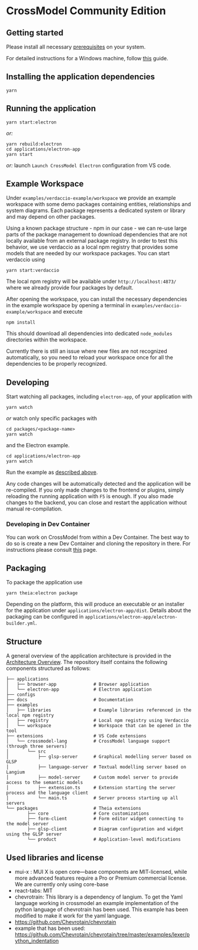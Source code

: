 # CrossModel Community Edition

## Getting started

Please install all necessary [prerequisites](https://github.com/eclipse-theia/theia/blob/master/doc/Developing.md#prerequisites) on your system.

For detailed instructions for a Windows machine, follow [this](./docs/PrerequisitesWindows..md) guide.

## Installing the application dependencies

    yarn

## Running the application

    yarn start:electron

_or:_

    yarn rebuild:electron
    cd applications/electron-app
    yarn start

_or:_ launch `Launch CrossModel Electron` configuration from VS code.

## Example Workspace

Under `examples/verdaccio-example/workspace` we provide an example workspace with some demo packages containing entities, relationships and system diagrams.
Each package represents a dedicated system or library and may depend on other packages.

Using a known package structure - npm in our case - we can re-use large parts of the package management to download dependencies that are not locally available from an external package registry.
In order to test this behavior, we use verdaccio as a local npm registry that provides some models that are needed by our workspace packages.
You can start verdaccio using

    yarn start:verdaccio

The local npm registry will be available under `http://localhost:4873/` where we already provide four packages by default.

After opening the workspace, you can install the necessary dependencies in the example workspace by opening a terminal in `examples/verdaccio-example/workspace` and execute

    npm install

This should download all dependencies into dedicated `node_modules` directories within the workspace.

Currently there is still an issue where new files are not recognized automatically, so you need to reload your workspace once for all the dependencies to be properly recognized.

## Developing

Start watching all packages, including `electron-app`, of your application with

    yarn watch

_or_ watch only specific packages with

    cd packages/<package-name>
    yarn watch

and the Electron example.

    cd applications/electron-app
    yarn watch

Run the example as [described above](#running-the-application).

Any code changes will be automatically detected and the application will be re-compiled.
If you only made changes to the frontend or plugins, simply reloading the running application with `F5` is enough.
If you also made changes to the backend, you can close and restart the application without manual re-compilation.

### Developing in Dev Container

You can work on CrossModel from within a Dev Container. The best way to do so is create a new Dev Container and cloning the repository in there. For instructions please consult [this](https://code.visualstudio.com/docs/devcontainers/containers#_quick-start-open-a-git-repository-or-github-pr-in-an-isolated-container-volume) page.

## Packaging

To package the application use

    yarn theia:electron package

Depending on the platform, this will produce an executable or an installer for the application under `applications/electron-app/dist`.
Details about the packaging can be configured in `applications/electron-app/electron-builder.yml`.

## Structure

A general overview of the application architecture is provided in the [Architecture Overview](docs/Architecture.md).
The repository itself contains the following components structured as follows:

    ├── applications
    │   ├── browser-app              # Browser application
    │   └── electron-app             # Electron application
    ├── configs
    ├── docs                         # Documentation
    ├── examples
    │   ├── libraries                # Example libraries referenced in the local npm registry
    │   ├── registry                 # Local npm registry using Verdaccio
    │   └── workspace                # Workspace that can be opened in the tool
    ├── extensions                   # VS Code extensions
    │   └── crossmodel-lang          # CrossModel language support (through three servers)
    │       └── src
    │           ├── glsp-server      # Graphical modelling server based on GLSP
    │           ├── language-server  # Textual modelling server based on Langium
    │           ├── model-server     # Custom model server to provide access to the semantic models
    │           ├── extension.ts     # Extension starting the server process and the language client
    │           └── main.ts          # Server process starting up all servers
    └── packages                     # Theia extensions
            ├── core                 # Core customizations
            ├── form-client          # Form editor widget connecting to the model server
            ├── glsp-client          # Diagram configuration and widget using the GLSP server
            └── product              # Application-level modifications

## Used libraries and license

-   mui-x : MUI X is open core—base components are MIT-licensed, while more advanced features require a Pro or Premium commercial license. We are currently only using core-base
-   react-tabs: MIT
-   chevrotrain: This library is a dependency of langium. To get the Yaml language working in crossmodel an example implementation of the python language of chevrotrain has been used. This example has been modified to make it work for the yaml language.
-   <https://github.com/Chevrotain/chevrotain>
-   example that has been used: <https://github.com/Chevrotain/chevrotain/tree/master/examples/lexer/python_indentation>
